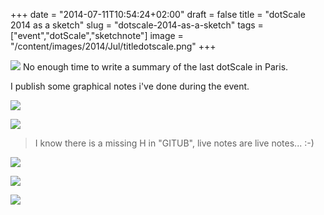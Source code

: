 +++
date = "2014-07-11T10:54:24+02:00"
draft = false
title = "dotScale 2014 as a sketch"
slug = "dotscale-2014-as-a-sketch"
tags = ["event","dotScale","sketchnote"]
image = "/content/images/2014/Jul/titledotscale.png"
+++

![](/content/images/2014/Jul/dotscale2014.png)
No enough time to write a summary of the last dotScale in Paris.

I publish some graphical notes i've done during the event.

![](/content/images/2014/Jul/dotscale14_notes_talk1.png)

![](/content/images/2014/Jul/dotscale14_notes_talk2.png)

> I know there is a missing H in "GITUB", live notes are live notes... :-)

![](/content/images/2014/Jul/dotscale14_notes_talk3.png)

![](/content/images/2014/Jul/dotscale14_notes_talk4-1.png)

![](/content/images/2014/Jul/dotscale14_notes_talk5.png)

